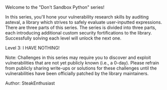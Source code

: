 Welcome to the "Don't Sandbox Python" series!

In this series, you'll hone your vulnerability research skills by auditing asteval, a library which strives to safely evaluate user-inputted expressions. There are three parts of this series. The series is divided into three parts, each introducing additional custom security fortifications to the library. Successfully solving each level will unlock the next one.

Level 3: I HAVE NOTHING!

Note: Challenges in this series may require you to discover and exploit vulnerabilities that are not yet publicly known (i.e., a 0-day). Please refrain from publicly sharing write-ups or solutions for these challenges until the vulnerabilities have been officially patched by the library maintainers.

Author: SteakEnthusiast
